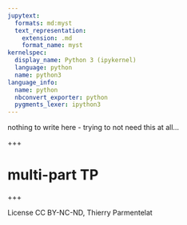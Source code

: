 ```yaml
---
jupytext:
  formats: md:myst
  text_representation:
    extension: .md
    format_name: myst
kernelspec:
  display_name: Python 3 (ipykernel)
  language: python
  name: python3
language_info:
  name: python
  nbconvert_exporter: python
  pygments_lexer: ipython3
---
```


nothing to write here - trying to not need this at all...

+++

# multi-part TP

+++

License CC BY-NC-ND, Thierry Parmentelat
